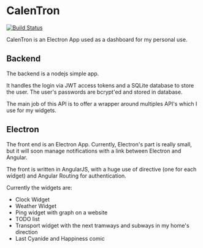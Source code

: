 CalenTron
====

[![Build Status](https://travis-ci.org/MrCalen/CalenTron.svg?branch=master)](https://travis-ci.org/MrCalen/CalenTron)

CalenTron is an Electron App used as a
dashboard for my personal use.

Backend
-

The backend is a nodejs simple app.

It handles the login via JWT access tokens
and a SQLite database to store the user. The user's
passwords are bcrypt'ed and stored in database.

The main job of this API is to offer a wrapper around
multiples API's which I use for my widgets.

Electron
-

The front end is an Electron App. Currently, Electron's part is really
small, but it will soon manage notifications with a link between
Electron and Angular.

The front is written in AngularJS, with a huge use of directive (one for each widget)
and Angular Routing for authentication.

Currently the widgets are:
- Clock Widget
- Weather Widget
- Ping widget with graph on a website
- TODO list
- Transport widget with the next tramways and subways in my home's direction
- Last Cyanide and Happiness comic